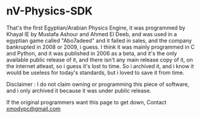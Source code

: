 # nV-Physics-SDK
That's the first Egyptian/Arabian Physics Engine, it was programmed by Khayal IE by Mustafa Ashour and Ahmed El Deeb, and was used in a egyptian game called "Abo7adeed" and it failed in sales, and the company bankrupted in 2008 or 2009, i guess.
I think it was mainly programmed in C and Python, and it was published in 2006 as a beta, and it's the only available public release of it, and there isn't any main release copy of it, on the internet atleast, so i guess it's lost to time.
So i archived it, and i know it would be useless for today's standards, but i loved to save it from time.

Disclaimer : I do not claim owning or programming this piece of software, and i only archived it because it was under public release.

If the original programmers want this page to get down, Contact xmodypc@gmail.com
